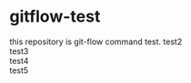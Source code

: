 # gitflow-test
this repository is git-flow command test.
test2 <br />
test3 <br />
test4 <br />
test5
